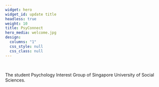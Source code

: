 ```yaml
---
widget: hero
widget_id: update title
headless: true
weight: 10
title: PsyConnect
hero_media: welcome.jpg
design:
  columns: "1"
  css_style: null
  css_class: null
---
```

<br>

The student Psychology Interest Group of Singapore University of Social Sciences.
